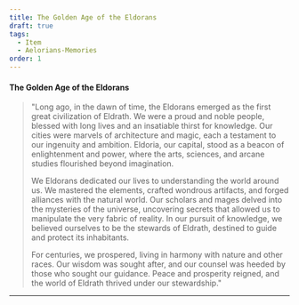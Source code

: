 ```yaml
---
title: The Golden Age of the Eldorans
draft: true
tags:
  - Item
  - Aelorians-Memories
order: 1
---
```

#### The Golden Age of the Eldorans

> "Long ago, in the dawn of time, the Eldorans emerged as the first great civilization of Eldrath. We were a proud and noble people, blessed with long lives and an insatiable thirst for knowledge. Our cities were marvels of architecture and magic, each a testament to our ingenuity and ambition. Eldoria, our capital, stood as a beacon of enlightenment and power, where the arts, sciences, and arcane studies flourished beyond imagination.
> 
> We Eldorans dedicated our lives to understanding the world around us. We mastered the elements, crafted wondrous artifacts, and forged alliances with the natural world. Our scholars and mages delved into the mysteries of the universe, uncovering secrets that allowed us to manipulate the very fabric of reality. In our pursuit of knowledge, we believed ourselves to be the stewards of Eldrath, destined to guide and protect its inhabitants.
> 
> For centuries, we prospered, living in harmony with nature and other races. Our wisdom was sought after, and our counsel was heeded by those who sought our guidance. Peace and prosperity reigned, and the world of Eldrath thrived under our stewardship."

---
